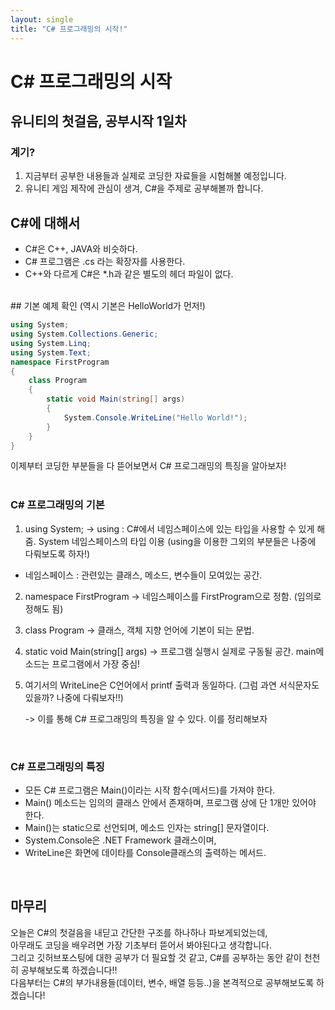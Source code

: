 ```yaml
---
layout: single
title: "C# 프로그래밍의 시작!"
---
```


# C# 프로그래밍의 시작

유니티의 첫걸음, 공부시작 1일차
--

### 계기?
1. 지금부터 공부한 내용들과 실제로 코딩한 자료들을 시험해볼 예정입니다.
2. 유니티 게임 제작에 관심이 생겨, C#을 주제로 공부해볼까 합니다.


## C#에 대해서
* C#은 C++, JAVA와 비슷하다. 
* C# 프로그램은 .cs 라는 확장자를 사용한다.
* C++와 다르게 C#은 *.h과 같은 별도의 헤더 파일이 없다.
<br>
## 기본 예제 확인 (역시 기본은 HelloWorld가 먼저!)

```c#
using System;
using System.Collections.Generic;
using System.Linq;
using System.Text;
namespace FirstProgram
{
    class Program
    {
        static void Main(string[] args)
        {
            System.Console.WriteLine("Hello World!");
        }
    }
}
```

이제부터 코딩한 부분들을 다 뜯어보면서 C# 프로그래밍의 특징을 알아보자!     
<br>
### C# 프로그래밍의 기본
1. using System; -> using : C#에서 네임스페이스에 있는 타입을 사용할 수 있게 해줌. System 네임스페이스의 타입 이용
(using을 이용한 그외의 부분들은 나중에 다뤄보도록 하자!)
 - 네임스페이스 : 관련있는 클래스, 메소드, 변수들이 모여있는 공간.

2. namespace FirstProgram -> 네임스페이스를 FirstProgram으로 정함. (임의로 정해도 됨)

3. class Program -> 클래스, 객체 지향 언어에 기본이 되는 문법.

4. static void Main(string[] args) -> 프로그램 실행시 실제로 구동될 공간. main메소드는 프로그램에서 가장 중심!

5. 여기서의 WriteLine은 C언어에서 printf 출력과 동일하다. (그럼 과연 서식문자도 있을까? 나중에 다뤄보자!!)

   -> 이를 통해 C# 프로그래밍의 특징을 알 수 있다. 이를 정리해보자          
<br>


### C# 프로그래밍의 특징
* 모든 C# 프로그램은 Main()이라는 시작 함수(메서드)를 가져야 한다. 
* Main() 메소드는 임의의 클래스 안에서 존재하며, 프로그램 상에 단 1개만 있어야 한다.
* Main()는 static으로 선언되며, 메소드 인자는 string[] 문자열이다.
* System.Console은 .NET Framework 클래스이며, 
* WriteLine은 화면에 데이타를 Console클래스의 출력하는 메서드.

<br>

## 마무리
오늘은 C#의 첫걸음을 내딛고 간단한 구조를 하나하나 파보게되었는데, <br>
아무래도 코딩을 배우려면 가장 기초부터 뜯어서 봐야된다고 생각합니다.   
그리고 깃허브포스팅에 대한 공부가 더 필요할 것 같고, C#를 공부하는 동안 같이 천천히 공부해보도록 하겠습니다!!    
다음부터는 C#의 부가내용들(데이터, 변수, 배열 등등..)을 본격적으로 공부해보도록 하겠습니다!
